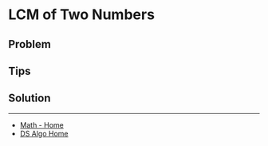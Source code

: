 # LCM of Two Numbers

## Problem

## Tips

## Solution

___

* [Math - Home](math.md)
* [DS Algo Home](../../README.md)